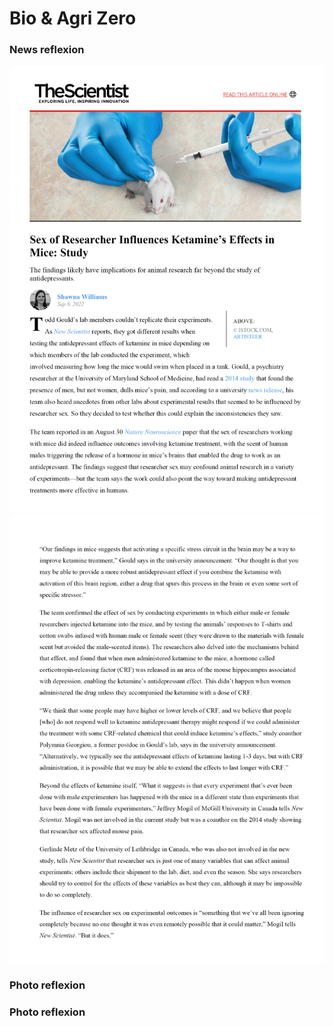 # Bio & Agri Zero  

### News reflexion  
![](article.jpg)
![](article2.jpg)

### Photo reflexion


### Photo reflexion

